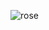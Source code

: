 ![rose](https://images.unsplash.com/photo-1562690868-60bbe7293e94?ixlib=rb-4.0.3&ixid=MnwxMjA3fDB8MHxwaG90by1wYWdlfHx8fGVufDB8fHx8&auto=format&fit=crop&w=418&q=80)
